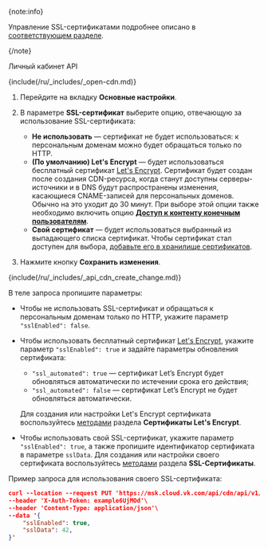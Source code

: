 {note:info}

Управление SSL-сертификатами подробнее описано в [соответствующем разделе](../../manage-certificates).

{/note}

<tabs>
<tablist>
<tab>Личный кабинет</tab>
<tab>API</tab>
</tablist>
<tabpanel>

{include(/ru/_includes/_open-cdn.md)}

1. Перейдите на вкладку **Основные настройки**.
1. В параметре **SSL-сертификат** выберите опцию, отвечающую за использование SSL-сертификата:

    - **Не использовать** — сертификат не будет использоваться: к персональным доменам можно будет обращаться только по HTTP.
    - **(По умолчанию) Let's Encrypt** — будет использоваться бесплатный сертификат [Let's Encrypt](https://letsencrypt.org/ru/). Сертификат будет создан после создания CDN-ресурса, когда станут доступны серверы-источники и в DNS будут распространены изменения, касающиеся CNAME-записей для персональных доменов. Обычно на это уходит до 30 минут. При выборе этой опции также необходимо включить опцию [**Доступ к контенту конечным пользователям**](../enable-cdn).
    - **Свой сертификат** —  будет использоваться выбранный из выпадающего списка сертификат. Чтобы сертификат стал доступен для выбора, [добавьте его в хранилище сертификатов](../../manage-certificates).
1. Нажмите кнопку **Сохранить изменения**.

</tabpanel>
<tabpanel>

{include(/ru/_includes/_api_cdn_create_change.md)}

В теле запроса пропишите параметры:

- Чтобы не использовать SSL-сертификат  и обращаться к персональным доменам только по HTTP, укажите параметр `"sslEnabled": false`.
- Чтобы использовать бесплатный сертификат [Let's Encrypt](https://letsencrypt.org/ru/), укажите параметр `"sslEnabled": true` и задайте параметры обновления сертификата:

  - `"ssl_automated": true` — сертификат Let’s Encrypt будет обновляться автоматически по истечении срока его действия;
  - `"ssl_automated": false` — сертификат Let’s Encrypt не будет обновляться автоматически.
  
  Для создания или настройки Let's Encrypt сертификата воспользуйтесь [методами](/ru/tools-for-using-services/api/api-spec/api-cdn) раздела **Сертификаты Let's Encrypt**.

- Чтобы использовать свой SSL-сертификат, укажите параметр `"sslEnabled": true`, а также пропишите идентификатор сертификата в параметре `sslData`. Для создания или настройки своего сертификата воспользуйтесь [методами](/ru/tools-for-using-services/api/api-spec/api-cdn) раздела **SSL-Сертификаты**.

Пример запроса для использования своего SSL-сертификата:

```json
curl --location --request PUT 'https://msk.cloud.vk.com/api/cdn/api/v1/projects/examplef8f67/resources/175281'\
--header 'X-Auth-Token: example6UjMOd'\
--header 'Content-Type: application/json'\
--data '{
    "sslEnabled": true,
    "sslData": 42,
}'
```

</tabpanel>
</tabs>
